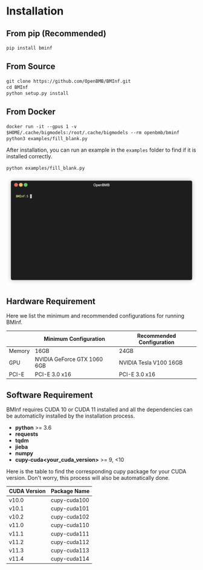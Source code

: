 # Installation

## From pip (Recommended)
```
pip install bminf
```

## From Source
```
git clone https://github.com/OpenBMB/BMInf.git
cd BMInf
python setup.py install
```

## From Docker 
```
docker run -it --gpus 1 -v $HOME/.cache/bigmodels:/root/.cache/bigmodels --rm openbmb/bminf python3 examples/fill_blank.py
```

After installation, you can run an example in the ``examples`` folder to find if it is installed correctly.

```
python examples/fill_blank.py
```

![demo](./images/demo.gif)

## Hardware Requirement

Here we list the minimum and recommended configurations for running BMInf. 

| | Minimum Configuration | Recommended Configuration |
|-|-|-|
| Memory | 16GB | 24GB
| GPU | NVIDIA GeForce GTX 1060 6GB | NVIDIA Tesla V100 16GB
| PCI-E |  PCI-E 3.0 x16 |  PCI-E 3.0 x16

## Software Requirement

BMInf requires CUDA 10 or CUDA 11 installed and all the dependencies can be automaticlly installed by the installation process.

- **python** >= 3.6
- **requests**
- **tqdm** 
- **jieba**
- **numpy** 
- **cupy-cuda<your_cuda_version>** >= 9, <10

Here is the table to find the corresponding cupy package for your CUDA version. Don't worry, this process will also be automatically done.

| CUDA Version | Package Name |
|-|-|
v10.0 | cupy-cuda100
v10.1 | cupy-cuda101
v10.2 | cupy-cuda102
v11.0 | cupy-cuda110
v11.1 | cupy-cuda111
v11.2 | cupy-cuda112
v11.3 | cupy-cuda113
v11.4 | cupy-cuda114


